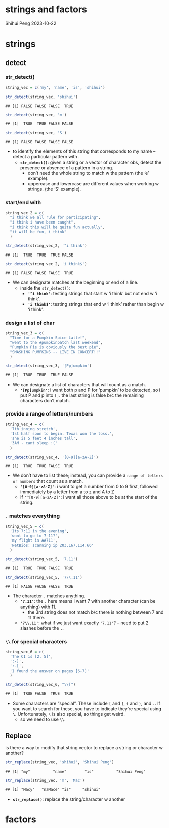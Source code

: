 strings and factors
================
Shihui Peng
2023-10-22

# strings

## detect

### str_detect()

``` r
string_vec = c('my', 'name', 'is', 'shihui')

str_detect(string_vec, 'shihui')
```

    ## [1] FALSE FALSE FALSE  TRUE

``` r
str_detect(string_vec, 'm')
```

    ## [1]  TRUE  TRUE FALSE FALSE

``` r
str_detect(string_vec, 'S')
```

    ## [1] FALSE FALSE FALSE FALSE

- to identify the elements of this string that corresponds to my name –
  detect a particular pattern with .
  - **`str_detect()`**: given a string or a vector of character obs,
    detect the presence or absence of a pattern in a string.
    - don’t need the whole string to match w the pattern (the ‘e’
      example).
    - uppercase and lowercase are different values when working w
      strings. (the ‘S’ example).

### start/end with

``` r
string_vec_2 = c(
  "i think we all rule for participating",
  "i think i have been caught",
  "i think this will be quite fun actually",
  "it will be fun, i think"
  )

str_detect(string_vec_2, '^i think')
```

    ## [1]  TRUE  TRUE  TRUE FALSE

``` r
str_detect(string_vec_2, 'i think$')
```

    ## [1] FALSE FALSE FALSE  TRUE

- We can designate matches at the beginning or end of a line.
  - inside the `str_detect()`:
    - **`'^i think'`**: testing strings that start w ‘i think’ but not
      end w ‘i think’.
    - **`'i think$'`**: testing strings that end w ‘i think’ rather than
      begin w ‘i think’.

### design a list of char

``` r
string_vec_3 = c(
  "Time for a Pumpkin Spice Latte!",
  "went to the #pumpkinpatch last weekend",
  "Pumpkin Pie is obviously the best pie",
  "SMASHING PUMPKINS -- LIVE IN CONCERT!!"
  )

str_detect(string_vec_3, '[Pp]umpkin')
```

    ## [1]  TRUE  TRUE  TRUE FALSE

- We can designate a list of characters that will count as a match.
  - **`'[Pp]umpkin'`**: i want both p and P for ‘pumpkin’ to be
    detected, so i put P and p into `[]`. the last string is false b/c
    the remaining characters don’t match.

### provide a range of letters/numbers

``` r
string_vec_4 = c(
  '7th inning stretch',
  '1st half soon to begin. Texas won the toss.',
  'she is 5 feet 4 inches tall',
  '3AM - cant sleep :('
  )

str_detect(string_vec_4, '[0-9][a-zA-Z]')
```

    ## [1]  TRUE  TRUE FALSE  TRUE

- We don’t have to list these; instead, you can provide a
  `range of letters or numbers` that count as a match.
  - **`'[0-9][a-zA-Z]'`**: i want to get a number from 0 to 9 first,
    followed immediately by a letter from a to z and A to Z
  - if `'^[0-9][a-zA-Z]'`: i want all those above to be at the start of
    the string.

### `.` matches everything

``` r
string_vec_5 = c(
  'Its 7:11 in the evening',
  'want to go to 7-11?',
  'my flight is AA711',
  'NetBios: scanning ip 203.167.114.66'
  )

str_detect(string_vec_5, '7.11')
```

    ## [1]  TRUE  TRUE FALSE  TRUE

``` r
str_detect(string_vec_5, '7\\.11')
```

    ## [1] FALSE FALSE FALSE  TRUE

- The character `.` matches anything.
  - **`'7.11'`**: the `.` here means i want 7 with another character
    (can be anything) with 11.
    - the 3rd string does not match b/c there is nothing between 7 and
      11 there.
  - **`'7\\.11'`**: what if we just want exactly `'7.11'`? – need to put
    2 slashes before the `.`.

### `\\` for special characters

``` r
string_vec_6 = c(
  'The CI is [2, 5]',
  ':-]',
  ':-[',
  'I found the answer on pages [6-7]'
  )

str_detect(string_vec_6, "\\[")
```

    ## [1]  TRUE FALSE  TRUE  TRUE

- Some characters are “special”. These include `[` and `]`, `(` and `)`,
  and `.`. If you want to search for these, you have to indicate they’re
  special using **`\`**. Unfortunately, `\` is also special, so things
  get weird.
  - so we need to use `\\`.

## Replace

is there a way to modify that string vector to replace a string or
character w another?

``` r
str_replace(string_vec, 'shihui', 'Shihui Peng')
```

    ## [1] "my"          "name"        "is"          "Shihui Peng"

``` r
str_replace(string_vec, 'm', 'Mac')
```

    ## [1] "Macy"   "naMace" "is"     "shihui"

- **`str_replace()`**: replace the string/character w another

# factors
